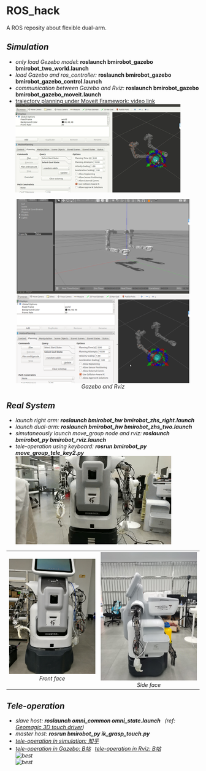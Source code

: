 # ROS_hack
A ROS reposity about flexible dual-arm.
## *Simulation*
- *only load Gezebo model*: **roslaunch bmirobot_gazebo bmirobot_two_world.launch**  
- *load Gazebo and ros_controller:* **roslaunch bmirobot_gazebo bmirobot_gazebo_control.launch**  
- *communication between Gazebo and Rviz:* **roslaunch bmirobot_gazebo bmirobot_gazebo_moveit.launch**  
- [trajectory planning under Moveit Framework: video link](https://www.bilibili.com/video/BV1S5411Y7DX/)  
![best](Figure/rviz_gazebo.gif) <br />
<p align="center">
    <img src="Figure/gazebo.png" width="450", alt="Gazebo" align=center>
    <img src="Figure/rviz.png" width="450" alt="Rviz" align="center">
    <i>Gazebo and Rviz<i/>
</p>  

## Real System
- launch right arm: **roslaunch bmirobot_hw bmirobot_zhs_right.launch**  
- launch dual-arm: **roslaunch bmirobot_hw bmirobot_zhs_two.launch**  
- simutaneously launch move_group node and rviz: **roslaunch bmirobot_py bmirobot_rviz.launch**  
- tele-operation using keyboard: **rosrun bmirobot_py move_group_tele_key2.py**  
![best](Figure/real_system.gif)
<table>
    <tr>
        <td ><center><img src="Figure/real_system.jpg" width="450"><center>Front face</center></center></td>
        <td ><center><img src="Figure/robot_side.jpg"  width="450">Side face</center></td>
    </tr>
</table>


## Tele-operation
- slave host: **roslaunch omni_common omni_state.launch** &ensp;(ref: [Geomagic 3D touch driver](https://github.com/bharatm11/Geomagic_Touch_ROS_Drivers))  
- master host: **rosrun bmirobot_py ik_grasp_touch.py**  
- [tele-operation in simulation: 知乎](https://www.zhihu.com/zvideo/1263759151160860672) 
- [tele-operation in Gazebo: B站](https://www.bilibili.com/video/BV1vK4y1s7YH/) &ensp;[tele-operation in Rviz: B站](https://www.bilibili.com/video/BV1QK4y1s7TJ/)  
![best](Figure/touch_gazebo.gif) <br />
![best](Figure/touch_rviz.gif) <br />

